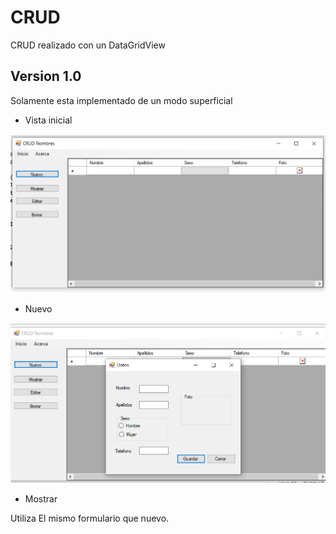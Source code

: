 # CRUD

CRUD realizado con un DataGridView

## Version 1.0

Solamente esta implementado de un modo superficial

* Vista inicial

![Mostrar todos](capt2.png)

* Nuevo

![Nuevo](capt1.png)

* Mostrar

Utiliza El mismo formulario que nuevo.

